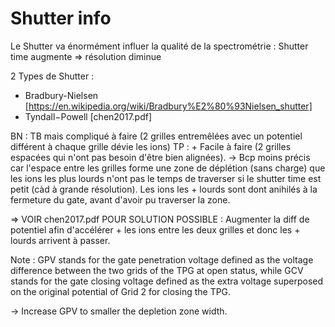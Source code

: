 # Shutter info 

Le Shutter va énormément influer la qualité de la spectrométrie : 
Shutter time augmente => résolution diminue 

2 Types de Shutter : 
-  Bradbury-Nielsen [https://en.wikipedia.org/wiki/Bradbury%E2%80%93Nielsen_shutter]
-  Tyndall−Powell [chen2017.pdf]

BN : TB mais compliqué à faire (2 grilles entremêlées avec un potentiel différent à chaque grille dévie les ions)
TP : + Facile à faire (2 grilles espacées qui n'ont pas besoin d'être bien alignées). 
-> Bcp moins précis car l'espace entre les grilles forme une zone de déplétion (sans charge) que les ions les plus lourds n'ont pas le temps de traverser si le shutter time est petit (càd à grande résolution). Les ions les + lourds sont dont anihilés à la fermeture du gate, avant d'avoir pu traverser la zone. 

=> VOIR chen2017.pdf POUR SOLUTION POSSIBLE : Augmenter la diff de potentiel afin d'accélérer + les ions entre les deux grilles et donc les + lourds arrivent à passer. 


Note : GPV stands for the gate penetration voltage defined as the voltage difference between the two grids of the TPG at open status, while GCV stands for the gate closing voltage defined as the extra voltage superposed on the original potential of Grid 2 for closing the TPG.

-> Increase GPV to smaller the depletion zone width. 
